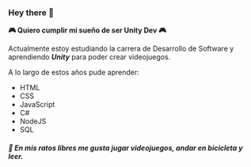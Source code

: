 ### Hey there 👋
**🎮 Quiero cumplir mi sueño de ser Unity Dev 🎮**

Actualmente estoy estudiando la carrera de Desarrollo de Software y aprendiendo _**Unity**_ para poder crear videojuegos.

A lo largo de estos años pude aprender:
- HTML
- CSS
- JavaScript
- C#
- NodeJS
- SQL 

##### 🧐 En mis ratos libres me gusta jugar videojuegos, andar en bicicleta y leer.
